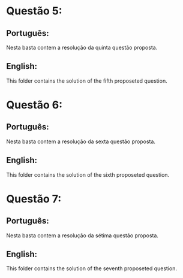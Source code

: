 # Questão 5:

## Português:

Nesta basta contem a resolução da quinta questão proposta.

## English:

This folder contains the solution of the fifth proposeted question.

# Questão 6:

## Português:

Nesta basta contem a resolução da sexta questão proposta.

## English:

This folder contains the solution of the sixth proposeted question.

# Questão 7:

## Português:

Nesta basta contem a resolução da sétima questão proposta.

## English:

This folder contains the solution of the seventh proposeted question.
